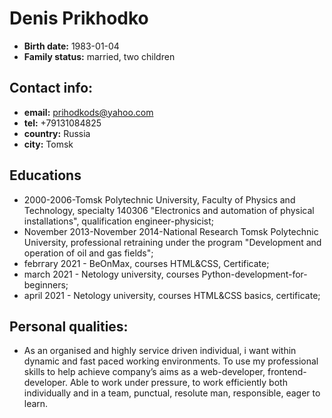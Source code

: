 # Denis Prikhodko

*  **Birth date:** 1983-01-04
*  **Family status:** married, two children

## Contact info:

*  **email:** prihodkods@yahoo.com
*  **tel:** +79131084825
*  **country:** Russia
*  **city:** Tomsk

## Educations

*  2000-2006-Tomsk Polytechnic University, Faculty of Physics and Technology, specialty 140306 "Electronics and automation of physical installations", qualification engineer-physicist;
*  November 2013-November 2014-National Research Tomsk Polytechnic University, professional retraining under the program "Development and operation of oil and gas fields";
*  febrгary 2021 - BeOnMax, courses HTML&CSS, Certificate;
*  march 2021 - Netology university, courses Python-development-for-beginners;
*  april 2021 - Netology university, courses HTML&CSS basics, certificate;

## Personal qualities:

*  As an organised and highly service driven individual, i want within dynamic and fast paced working environments. To use my professional skills to help achieve company’s aims as a web-developer, frontend-developer. Able to work under pressure, to work efficiently both individually and in a team, punctual, resolute man, responsible, eager to learn.